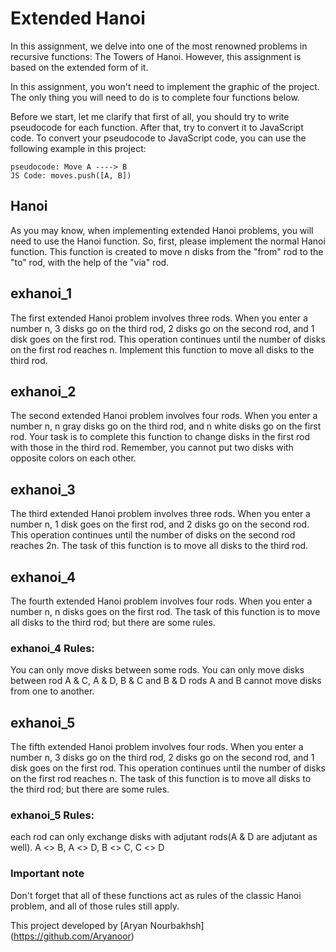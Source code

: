 # Extended Hanoi

In this assignment, we delve into one of the most renowned problems in recursive functions: The Towers of Hanoi. However, this assignment is based on the extended form of it.

In this assignment, you won't need to implement the graphic of the project. The only thing you will need to do is to complete four functions below.

Before we start, let me clarify that first of all, you should try to write pseudocode for each function. After that, try to convert it to JavaScript code. To convert your pseudocode to JavaScript code, you can use the following example in this project:

```
pseudocode: Move A ----> B
JS Code: moves.push([A, B])
```

## Hanoi

As you may know, when implementing extended Hanoi problems, you will need to use the Hanoi function. So, first, please implement the normal Hanoi function. This function is created to move n disks from the "from" rod to the "to" rod, with the help of the "via" rod.

## exhanoi_1

The first extended Hanoi problem involves three rods. When you enter a number n, 3 disks go on the third rod, 2 disks go on the second rod, and 1 disk goes on the first rod. This operation continues until the number of disks on the first rod reaches n. Implement this function to move all disks to the third rod.

## exhanoi_2

The second extended Hanoi problem involves four rods. When you enter a number n, n gray disks go on the third rod, and n white disks go on the first rod. Your task is to complete this function to change disks in the first rod with those in the third rod. Remember, you cannot put two disks with opposite colors on each other.

## exhanoi_3

The third extended Hanoi problem involves three rods. When you enter a number n, 1 disk goes on the first rod, and 2 disks go on the second rod. This operation continues until the number of disks on the second rod reaches 2n. The task of this function is to move all disks to the third rod.

## exhanoi_4

The fourth extended Hanoi problem involves four rods. When you enter a number n, n disks goes on the first rod. The task of this function is to move all disks to the third rod; but there are some rules.

### exhanoi_4 Rules:

You can only move disks between some rods. You can only move disks between rod A & C, A & D, B & C and B & D
rods A and B cannot move disks from one to another.

## exhanoi_5

The fifth extended Hanoi problem involves four rods. When you enter a number n, 3 disks go on the third rod, 2 disks go on the second rod, and 1 disk goes on the first rod. This operation continues until the number of disks on the first rod reaches n. The task of this function is to move all disks to the third rod; but there are some rules.

### exhanoi_5 Rules:

each rod can only exchange disks with adjutant rods(A & D are adjutant as well).
A <> B, A <> D, B <> C, C <> D

### Important note

Don't forget that all of these functions act as rules of the classic Hanoi problem, and all of those rules still apply.



This project developed by [Aryan Nourbakhsh] (https://github.com/Aryanoor)